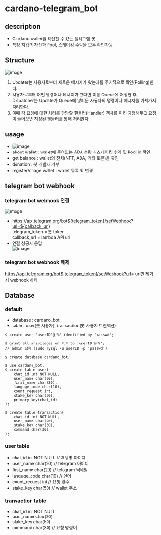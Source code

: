 # cardano-telegram_bot

## description
- Cardano wallet을 확인할 수 있는 텔레그램 봇
- 특정 지갑의 자산과 Pool, 스테이킹 수익을 모두 확인가능

## Structure
![image](https://user-images.githubusercontent.com/89952061/187059030-4b1b16f6-dd7f-49e3-a227-771d9910fec3.png)   
1) Updater는 사용자로부터 새로운 메시지가 왔는지를 주기적으로 확인(Polling)한다.  
2) 사용자로부터 어떤 명령어나 메시지가 왔다면 이를 Queue에 저장한 후, Dispatcher는 Update가 Queue에 넣어둔 사용자의 명령이나 메시지를 가져가서 처리한다.    
3)  이때 각 요청에 대한 처리를 담당할 핸들러(Handler) 객체를 미리 지정해두고 요청이 들어오면 지정된 핸들러를 통해 처리한다.   

## usage
- ![image](https://user-images.githubusercontent.com/89952061/185416915-9ae10b8b-a462-4146-8500-214411242038.png)
- about wallet : wallet에 들어있는 ADA 수량과 스테이킹 수익 및 Pool id 확인
- get balance  : wallet의 전체(NFT, ADA, 기타 토큰)을 확인
- donation : 봇 개발자 기부
- register/chage wallet : wallet 등록 및 변경

## telegram bot webhook
### telegram bot webhook 연결   
![image](https://user-images.githubusercontent.com/89952061/187029716-56d66ac9-2b45-4720-99b4-5e157ffefa2c.png)
- https://api.telegram.org/bot${telegram_token}/setWebhook?url=${callback_url}   
telegram_token = 봇 token   
callback_url = lambda API url
- 연결 성공시 응답   
![image](https://user-images.githubusercontent.com/89952061/187029740-6210d934-f03d-467e-8d96-5b8186aa9d5a.png)

### telegram bot webhook 해제   
https://api.telegram.org/bot${telegram_token}/setWebhook?url=
url만 제거 시 webhook 해제

## Database
### default
- database : cardano_bot
- table : user(봇 사용자), transaction(봇 사용자 트랜잭션)
```
$ create user 'userID'@'%' identified by 'passwd';

$ grant all privileges on *.* to 'userID'@'%';
// admin 접속 (sudo mysql -u userID -p 'passwd')

$ create database cardano_bot;

$ use cardano_bot;
$ create table user(
    chat_id int NOT NULL,   
    user_name char(20),   
    first_name char(20),  
    languge_code char(10), 
    count_request int, 
    stake_key char(50),
    primary key(chat_id)
);

$ create table transaction(
    chat_id int NOT NULL,
    user_name char(20),
    stake_key char(50),
    command char(30)
);

```
### user table
- chat_id int NOT NULL // 채팅방 아이디   
- user_name char(20) // telegram 아이디   
- first_name char(20) // telegram 닉네임   
- languge_code char(10) // 언어  
- count_request int // 요청 횟수   
- stake_key char(50) // wallet 주소  

### transaction table
- chat_id int NOT NULL
- user_name char(20)
- stake_key char(50)
- command char(30) // 요청 명령어
